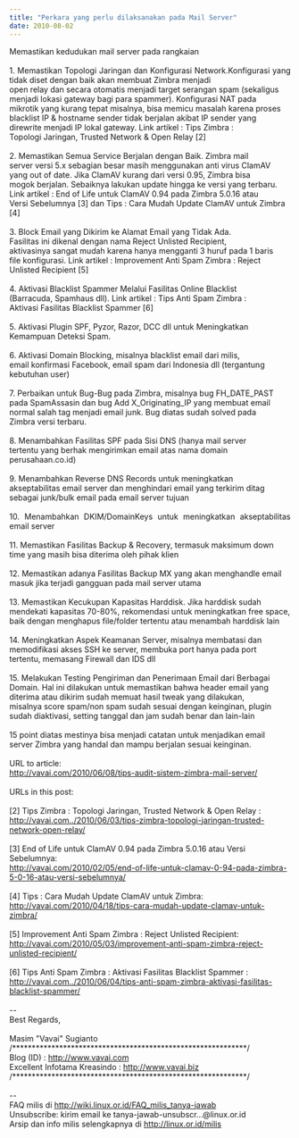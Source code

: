 ```yaml
---
title: "Perkara yang perlu dilaksanakan pada Mail Server"
date: 2010-08-02
---
```

<div style="text-align: justify;"><div style="text-align: justify;"></div><div style="text-align: justify;">Memastikan kedudukan mail server pada rangkaian&nbsp; </div><div style="text-align: justify;">&nbsp;</div><div style="text-align: justify;">1. Memastikan Topologi Jaringan dan Konfigurasi Network.Konfigurasi yang tidak diset dengan baik akan membuat Zimbra menjadi<br />
open relay dan secara otomatis menjadi target serangan spam (sekaligus<br />
menjadi lokasi gateway bagi para spammer). Konfigurasi NAT pada<br />
mikrotik yang kurang tepat misalnya, bisa memicu masalah karena proses<br />
blacklist IP &amp; hostname sender tidak berjalan akibat IP sender yang<br />
direwrite menjadi IP lokal gateway. Link artikel : Tips Zimbra :<br />
Topologi Jaringan, Trusted Network &amp; Open Relay [2]<br />
<br />
2. Memastikan Semua Service Berjalan dengan Baik. Zimbra mail<br />
server versi 5.x sebagian besar masih menggunakan anti virus ClamAV<br />
yang out of date. Jika ClamAV kurang dari versi 0.95, Zimbra bisa<br />
mogok berjalan. Sebaiknya lakukan update hingga ke versi yang terbaru.<br />
Link artikel : End of Life untuk ClamAV 0.94 pada Zimbra 5.0.16 atau<br />
Versi Sebelumnya [3] dan Tips : Cara Mudah Update ClamAV untuk Zimbra<br />
[4]<br />
<br />
3. Block Email yang Dikirim ke Alamat Email yang Tidak Ada.<br />
Fasilitas ini dikenal dengan nama Reject Unlisted Recipient,<br />
aktivasinya sangat mudah karena hanya mengganti 3 huruf pada 1 baris<br />
file konfigurasi. Link artikel : Improvement Anti Spam Zimbra : Reject<br />
Unlisted Recipient [5]<br />
<br />
4. Aktivasi Blacklist Spammer Melalui Fasilitas Online Blacklist<br />
(Barracuda, Spamhaus dll). Link artikel : Tips Anti Spam Zimbra :<br />
Aktivasi Fasilitas Blacklist Spammer [6]<br />
<br />
5. Aktivasi Plugin SPF, Pyzor, Razor, DCC dll untuk Meningkatkan<br />
Kemampuan Deteksi Spam.<br />
<br />
6. Aktivasi Domain Blocking, misalnya blacklist email dari milis,<br />
email konfirmasi Facebook, email spam dari Indonesia dll (tergantung<br />
kebutuhan user)<br />
<br />
7. Perbaikan untuk Bug-Bug pada Zimbra, misalnya bug FH_DATE_PAST<br />
pada SpamAssasin dan bug Add X_Originating_IP yang membuat email<br />
normal salah tag menjadi email junk. Bug diatas sudah solved pada<br />
Zimbra versi terbaru.<br />
<br />
8. Menambahkan Fasilitas SPF pada Sisi DNS (hanya mail server<br />
tertentu yang berhak mengirimkan email atas nama domain<br />
perusahaan.co.id)<br />
<br />
9. Menambahkan Reverse DNS Records untuk meningkatkan<br />
akseptabilitas email server dan menghindari email yang terkirim ditag<br />
sebagai junk/bulk email pada email server tujuan<br />
<br />
10. Menambahkan DKIM/DomainKeys untuk meningkatkan akseptabilitas email server<br />
<br />
11. Memastikan Fasilitas Backup &amp; Recovery, termasuk maksimum down<br />
time yang masih bisa diterima oleh pihak klien<br />
<br />
12. Memastikan adanya Fasilitas Backup MX yang akan menghandle email<br />
masuk jika terjadi gangguan pada mail server utama<br />
<br />
13. Memastikan Kecukupan Kapasitas Harddisk. Jika harddisk sudah<br />
mendekati kapasitas 70-80%, rekomendasi untuk meningkatkan free space,<br />
baik dengan menghapus file/folder tertentu atau menambah harddisk lain<br />
<br />
14. Meningkatkan Aspek Keamanan Server, misalnya membatasi dan<br />
memodifikasi akses SSH ke server, membuka port hanya pada port<br />
tertentu, memasang Firewall dan IDS dll<br />
<br />
15. Melakukan Testing Pengiriman dan Penerimaan Email dari Berbagai<br />
Domain. Hal ini dilakukan untuk memastikan bahwa header email yang<br />
diterima atau dikirim sudah memuat hasil tweak yang dilakukan,<br />
misalnya score spam/non spam sudah sesuai dengan keinginan, plugin<br />
sudah diaktivasi, setting tanggal dan jam sudah benar dan lain-lain<br />
<br />
15 point diatas mestinya bisa menjadi catatan untuk menjadikan email<br />
server Zimbra yang handal dan mampu berjalan sesuai keinginan.<br />
<br />
URL to article:<br />
<a href="http://vavai.com/2010/06/08/tips-audit-sistem-zimbra-mail-server/" rel="nofollow">http://vavai.com/2010/06/08/tips-audit-sistem-zimbra-mail-server/</a><br />
<br />
URLs in this post:<br />
<br />
[2] Tips Zimbra : Topologi Jaringan, Trusted Network &amp; Open Relay :<br />
<a href="http://vavai.com../2010/06/03/tips-zimbra-topologi-jaringan-trusted-network-open-relay/" rel="nofollow">http://vavai.com../2010/06/03/tips-zimbra-topologi-jaringan-trusted-network-open-relay/</a><br />
<br />
[3] End of Life untuk ClamAV 0.94 pada Zimbra 5.0.16 atau Versi<br />
Sebelumnya: <br />
<a href="http://vavai.com/2010/02/05/end-of-life-untuk-clamav-0-94-pada-zimbra-5-0-16-atau-versi-sebelumnya/" rel="nofollow">http://vavai.com/2010/02/05/end-of-life-untuk-clamav-0-94-pada-zimbra-5-0-16-atau-versi-sebelumnya/</a><br />
<br />
[4] Tips : Cara Mudah Update ClamAV untuk Zimbra:<br />
<a href="http://vavai.com/2010/04/18/tips-cara-mudah-update-clamav-untuk-zimbra/" rel="nofollow">http://vavai.com/2010/04/18/tips-cara-mudah-update-clamav-untuk-zimbra/</a><br />
<br />
[5] Improvement Anti Spam Zimbra : Reject Unlisted Recipient:<br />
<a href="http://vavai.com/2010/05/03/improvement-anti-spam-zimbra-reject-unlisted-recipient/" rel="nofollow">http://vavai.com/2010/05/03/improvement-anti-spam-zimbra-reject-unlisted-recipient/</a><br />
<br />
[6] Tips Anti Spam Zimbra : Aktivasi Fasilitas Blacklist Spammer :<br />
<a href="http://vavai.com../2010/06/04/tips-anti-spam-zimbra-aktivasi-fasilitas-blacklist-spammer/" rel="nofollow">http://vavai.com../2010/06/04/tips-anti-spam-zimbra-aktivasi-fasilitas-blacklist-spammer/</a><br />
<br />
-- <br />
Best Regards,<br />
<br />
Masim "Vavai" Sugianto<br />
/************************************************************/<br />
Blog (ID)                                  : <a href="http://www.vavai.com/" rel="nofollow">http://www.vavai.com</a><br />
Excellent Infotama Kreasindo    : <a href="http://www.vavai.biz/" rel="nofollow">http://www.vavai.biz</a><br />
/************************************************************/<br />
<br />
-- <br />
FAQ milis di <a href="http://wiki.linux.or.id/FAQ_milis_tanya-jawab" rel="nofollow">http://wiki.linux.or.id/FAQ_milis_tanya-jawab</a><br />
Unsubscribe: kirim email ke tanya-jawab-unsubscr...@linux.or.id<br />
Arsip dan info milis selengkapnya di <a href="http://linux.or.id/milis" rel="nofollow">http://linux.or.id/milis</a></div><pre></pre></div>
